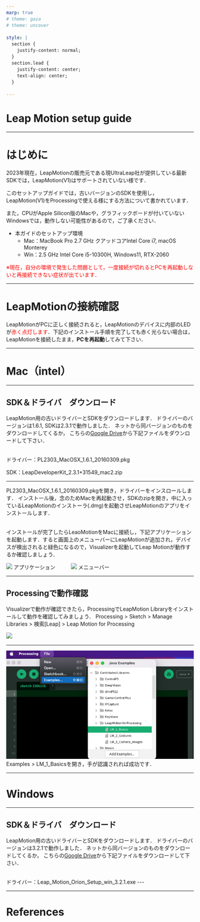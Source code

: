 ```yaml
---
marp: true
# theme: gaia
# theme: uncover

style: |
  section {
    justify-content: normal;
  }
  section.lead {
    justify-content: center;
    text-align: center;
  }

---
```

<!-- _class: lead -->
# Leap Motion setup guide
---
# はじめに

2023年現在，LeapMotionの販売元である現UltraLeap社が提供している最新SDKでは，LeapMotion(V1)はサポートされていない様です．

このセットアップガイドでは，古いバージョンのSDKを使用し，LeapMotion(V1)をProcessingで使える様にする方法について書かれています．

また，CPUがApple Silicon版のMacや，グラフィックボードが付いていないWindowsでは，動作しない可能性があるので，ご了承ください．

- 本ガイドのセットアップ環境
  - Mac：MacBook Pro 2.7 GHz クアッドコアIntel Core i7, macOS Monterey
  - Win：2.5 GHz Intel Core i5-10300H, Windows11, RTX-2060

<font color="red">※現在，自分の環境で発生した問題として，一度接続が切れるとPCを再起動しないと再接続できない症状が出ています．</font>

---
# LeapMotionの接続確認

LeapMotionがPCに正しく接続されると，LeapMotionのデバイスに内部のLEDが<font color="red">赤く点灯します</font>．下記のインストール手順を完了しても赤く光らない場合は，LeapMotionを接続したまま，**PCを再起動**してみて下さい．

---


<!-- _class: lead -->
# Mac（intel）

---
<!-- ![bg 100% right:50% contrast:1.5 brightness:1.2](img/fig00.png) -->
## SDK＆ドライバ　ダウンロード
LeapMotion用の古いドライバーとSDKをダウンロードします．
ドライバーのバージョンは1.6.1, SDKは2.3.1で動作しました．
ネットから同バージョンのものをダウンロードしてくるか，
こちらの[Google Drive](https://drive.google.com/drive/u/0/folders/1ibALHyGajFMoMm7Yjr28qkeV_9w-vbHW)から下記ファイルをダウンロードして下さい．

<br>
ドライバー：PL2303_MacOSX_1.6.1_20160309.pkg

SDK：LeapDeveloperKit_2.3.1+31549_mac2.zip

---
PL2303_MacOSX_1.6.1_20160309.pkgを開き，ドライバーをインスロールします．
インストール後，念のためMacを再起動させ，SDKのzipを開き，中に入っているLeapMotionのインストーラ(.dmg)を起動させLeapMotionのアプリをインストールします．

<br>
インストールが完了したらLeaoMotionをMacに接続し，下記アプリケーションを起動します．すると画面上のメニューバーにLeapMotionが追加され，デバイスが検出されると緑色になるので，Visualizerを起動してLeap Motionが動作するか確認しましょう．

<image src="img/fig13.png" width=200></image> アプリケーション　　　<image src="img/fig14.png" width=270></image> メニューバー

---
## Processingで動作確認
Visualizerで動作が確認できたら，ProcessingでLeapMotion Libraryをインストールして動作を確認してみましょう．
Processing > Sketch > Manage Libraries > 検索[Leap] > Leap Motion for Processing

<image src="img/fig15.png" width=1200>

---
<!-- <image src="img/fig16.png" width=800> -->
![bg 100% right:50%](img/fig16.png)
Examples > LM_1_Basicsを開き，手が認識されれば成功です．

---
<!-- _class: lead -->
# Windows
---
## SDK＆ドライバ　ダウンロード
LeapMotion用の古いドライバーとSDKをダウンロードします．
ドライバーのバージョンは3.2.1で動作しました．
ネットから同バージョンのものをダウンロードしてくるか，
こちらの[Google Drive](https://drive.google.com/drive/u/0/folders/1ibALHyGajFMoMm7Yjr28qkeV_9w-vbHW)から下記ファイルをダウンロードして下さい．

<br>
ドライバー：Leap_Motion_Orion_Setup_win_3.2.1.exe
---







---

# References
